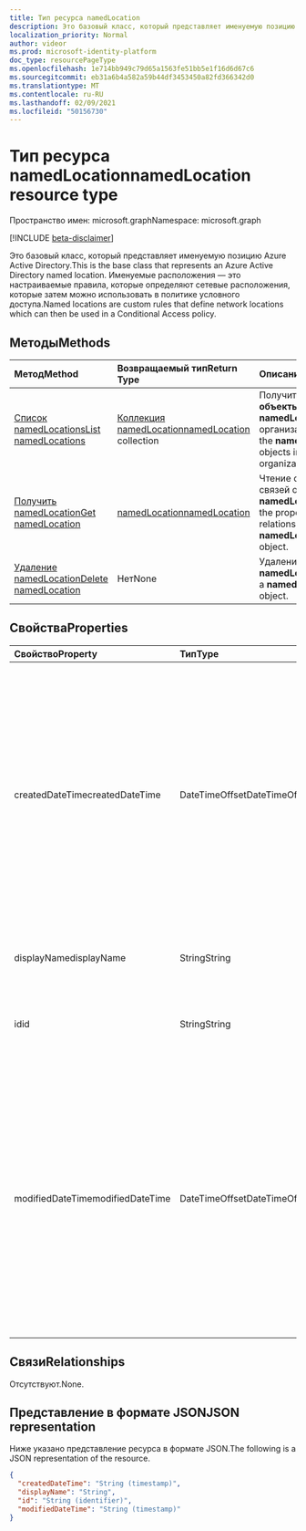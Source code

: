 ```yaml
---
title: Тип ресурса namedLocation
description: Это базовый класс, который представляет именуемую позицию Azure Active Directory. Именуемые расположения — это настраиваемые правила, которые определяют сетевые расположения, которые затем можно использовать в политике условного доступа.
localization_priority: Normal
author: videor
ms.prod: microsoft-identity-platform
doc_type: resourcePageType
ms.openlocfilehash: 1e714bb949c79d65a1563fe51bb5e1f16d6d67c6
ms.sourcegitcommit: eb31a6b4a582a59b44df3453450a82fd366342d0
ms.translationtype: MT
ms.contentlocale: ru-RU
ms.lasthandoff: 02/09/2021
ms.locfileid: "50156730"
---
```

# <a name="namedlocation-resource-type"></a><span data-ttu-id="2237c-104">Тип ресурса namedLocation</span><span class="sxs-lookup"><span data-stu-id="2237c-104">namedLocation resource type</span></span>

<span data-ttu-id="2237c-105">Пространство имен: microsoft.graph</span><span class="sxs-lookup"><span data-stu-id="2237c-105">Namespace: microsoft.graph</span></span>

[!INCLUDE [beta-disclaimer](../../includes/beta-disclaimer.md)]

<span data-ttu-id="2237c-106">Это базовый класс, который представляет именуемую позицию Azure Active Directory.</span><span class="sxs-lookup"><span data-stu-id="2237c-106">This is the base class that represents an Azure Active Directory named location.</span></span> <span data-ttu-id="2237c-107">Именуемые расположения — это настраиваемые правила, которые определяют сетевые расположения, которые затем можно использовать в политике условного доступа.</span><span class="sxs-lookup"><span data-stu-id="2237c-107">Named locations are custom rules that define network locations which can then be used in a Conditional Access policy.</span></span>

## <a name="methods"></a><span data-ttu-id="2237c-108">Методы</span><span class="sxs-lookup"><span data-stu-id="2237c-108">Methods</span></span>

| <span data-ttu-id="2237c-109">Метод</span><span class="sxs-lookup"><span data-stu-id="2237c-109">Method</span></span>       | <span data-ttu-id="2237c-110">Возвращаемый тип</span><span class="sxs-lookup"><span data-stu-id="2237c-110">Return Type</span></span> | <span data-ttu-id="2237c-111">Описание</span><span class="sxs-lookup"><span data-stu-id="2237c-111">Description</span></span> |
|:-------------|:------------|:------------|
| [<span data-ttu-id="2237c-112">Список namedLocations</span><span class="sxs-lookup"><span data-stu-id="2237c-112">List namedLocations</span></span>](../api/conditionalaccessroot-list-namedlocations.md) | <span data-ttu-id="2237c-113">[Коллекция namedLocation](namedLocation.md)</span><span class="sxs-lookup"><span data-stu-id="2237c-113">[namedLocation](namedLocation.md) collection</span></span> | <span data-ttu-id="2237c-114">Получите все **объекты namedLocation** в организации.</span><span class="sxs-lookup"><span data-stu-id="2237c-114">Get all the **namedLocation** objects in the organization.</span></span> |
| [<span data-ttu-id="2237c-115">Получить namedLocation</span><span class="sxs-lookup"><span data-stu-id="2237c-115">Get namedLocation</span></span>](../api/namedlocation-get.md) | [<span data-ttu-id="2237c-116">namedLocation</span><span class="sxs-lookup"><span data-stu-id="2237c-116">namedLocation</span></span>](namedlocation.md) | <span data-ttu-id="2237c-117">Чтение свойств и связей объекта **namedLocation.**</span><span class="sxs-lookup"><span data-stu-id="2237c-117">Read the properties and relationships of a **namedLocation** object.</span></span> |
| [<span data-ttu-id="2237c-118">Удаление namedLocation</span><span class="sxs-lookup"><span data-stu-id="2237c-118">Delete namedLocation</span></span>](../api/namedlocation-delete.md) | <span data-ttu-id="2237c-119">Нет</span><span class="sxs-lookup"><span data-stu-id="2237c-119">None</span></span> | <span data-ttu-id="2237c-120">Удаление объекта **namedLocation.**</span><span class="sxs-lookup"><span data-stu-id="2237c-120">Delete a **namedLocation** object.</span></span> |

## <a name="properties"></a><span data-ttu-id="2237c-121">Свойства</span><span class="sxs-lookup"><span data-stu-id="2237c-121">Properties</span></span>

| <span data-ttu-id="2237c-122">Свойство</span><span class="sxs-lookup"><span data-stu-id="2237c-122">Property</span></span>     | <span data-ttu-id="2237c-123">Тип</span><span class="sxs-lookup"><span data-stu-id="2237c-123">Type</span></span>        | <span data-ttu-id="2237c-124">Описание</span><span class="sxs-lookup"><span data-stu-id="2237c-124">Description</span></span> |
|:-------------|:------------|:------------|
|<span data-ttu-id="2237c-125">createdDateTime</span><span class="sxs-lookup"><span data-stu-id="2237c-125">createdDateTime</span></span>|<span data-ttu-id="2237c-126">DateTimeOffset</span><span class="sxs-lookup"><span data-stu-id="2237c-126">DateTimeOffset</span></span>|<span data-ttu-id="2237c-127">Тип Timestamp представляет дату и время создания расположения в формате ISO 8601 и всегда используется в формате UTC.</span><span class="sxs-lookup"><span data-stu-id="2237c-127">The Timestamp type represents creation date and time of the location using ISO 8601 format and is always in UTC time.</span></span> <span data-ttu-id="2237c-128">Например, значение полуночи 1 января 2014 г. в формате UTC выглядит так: `'2014-01-01T00:00:00Z'`.</span><span class="sxs-lookup"><span data-stu-id="2237c-128">For example, midnight UTC on Jan 1, 2014 would look like this: `'2014-01-01T00:00:00Z'`.</span></span> <span data-ttu-id="2237c-129">Только для чтения.</span><span class="sxs-lookup"><span data-stu-id="2237c-129">Read-only.</span></span>|
|<span data-ttu-id="2237c-130">displayName</span><span class="sxs-lookup"><span data-stu-id="2237c-130">displayName</span></span>|<span data-ttu-id="2237c-131">String</span><span class="sxs-lookup"><span data-stu-id="2237c-131">String</span></span>|<span data-ttu-id="2237c-132">Понятное человеку имя расположения.</span><span class="sxs-lookup"><span data-stu-id="2237c-132">Human-readable name of the location.</span></span>|
|<span data-ttu-id="2237c-133">id</span><span class="sxs-lookup"><span data-stu-id="2237c-133">id</span></span>|<span data-ttu-id="2237c-134">String</span><span class="sxs-lookup"><span data-stu-id="2237c-134">String</span></span>|<span data-ttu-id="2237c-135">Идентификатор объекта namedLocation.</span><span class="sxs-lookup"><span data-stu-id="2237c-135">Identifier of a namedLocation object.</span></span> <span data-ttu-id="2237c-136">Только для чтения.</span><span class="sxs-lookup"><span data-stu-id="2237c-136">Read-only.</span></span>|
|<span data-ttu-id="2237c-137">modifiedDateTime</span><span class="sxs-lookup"><span data-stu-id="2237c-137">modifiedDateTime</span></span>|<span data-ttu-id="2237c-138">DateTimeOffset</span><span class="sxs-lookup"><span data-stu-id="2237c-138">DateTimeOffset</span></span>|<span data-ttu-id="2237c-139">Тип Timestamp представляет дату и время последнего изменения расположения в формате ISO 8601 и всегда используется в формате UTC.</span><span class="sxs-lookup"><span data-stu-id="2237c-139">The Timestamp type represents last modified date and time of the location using ISO 8601 format and is always in UTC time.</span></span> <span data-ttu-id="2237c-140">Например, значение полуночи 1 января 2014 г. в формате UTC выглядит так: `'2014-01-01T00:00:00Z'`.</span><span class="sxs-lookup"><span data-stu-id="2237c-140">For example, midnight UTC on Jan 1, 2014 would look like this: `'2014-01-01T00:00:00Z'`.</span></span> <span data-ttu-id="2237c-141">Только для чтения.</span><span class="sxs-lookup"><span data-stu-id="2237c-141">Read-only.</span></span>|

## <a name="relationships"></a><span data-ttu-id="2237c-142">Связи</span><span class="sxs-lookup"><span data-stu-id="2237c-142">Relationships</span></span>

<span data-ttu-id="2237c-143">Отсутствуют.</span><span class="sxs-lookup"><span data-stu-id="2237c-143">None.</span></span>

## <a name="json-representation"></a><span data-ttu-id="2237c-144">Представление в формате JSON</span><span class="sxs-lookup"><span data-stu-id="2237c-144">JSON representation</span></span>

<span data-ttu-id="2237c-145">Ниже указано представление ресурса в формате JSON.</span><span class="sxs-lookup"><span data-stu-id="2237c-145">The following is a JSON representation of the resource.</span></span>

<!-- {
  "blockType": "resource",
  "optionalProperties": [

  ],
  "@odata.type": "microsoft.graph.namedLocation",
  "keyProperty": "id"
}-->

```json
{
  "createdDateTime": "String (timestamp)",
  "displayName": "String",
  "id": "String (identifier)",
  "modifiedDateTime": "String (timestamp)"
}
```

<!-- uuid: 16cd6b66-4b1a-43a1-adaf-3a886856ed98
2019-02-04 14:57:30 UTC -->
<!-- {
  "type": "#page.annotation",
  "description": "namedLocation resource",
  "keywords": "",
  "section": "documentation",
  "tocPath": ""
}-->


